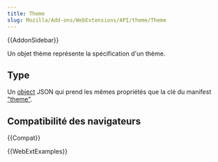 ```yaml
---
title: Theme
slug: Mozilla/Add-ons/WebExtensions/API/theme/Theme
---
```


{{AddonSidebar}}

Un objet thème représente la spécification d'un thème.

## Type

Un [object](/fr/docs/Web/JavaScript/Reference/Global_Objects/Object) JSON qui prend les mêmes propriétés que la clé du manifest ["theme"](/fr/docs/Mozilla/Add-ons/WebExtensions/manifest.json/theme).

## Compatibilité des navigateurs

{{Compat}}

{{WebExtExamples}}
